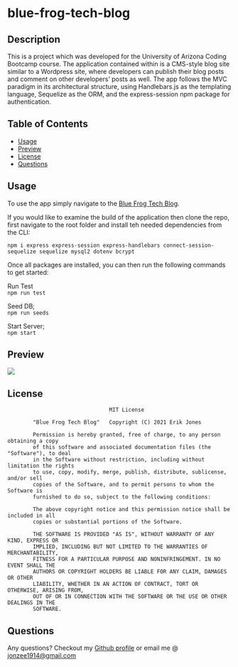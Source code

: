# blue-frog-tech-blog

## Description 

This is a project which was developed for the University of Arizona Coding Bootcamp course. The application contained within is a CMS-style blog site similar to a Wordpress site, where developers can publish their blog posts and comment on other developers’ posts as well. The app follows the MVC paradigm in its architectural structure, using Handlebars.js as the templating language, Sequelize as the ORM, and the express-session npm package for authentication.

## Table of Contents 

* [Usage](#usage)
* [Preview](#preview)
* [License](#license)
* [Questions](#questions)

## Usage 
To use the app simply navigate to the [Blue Frog Tech Blog](https://blue-frog-tech-blog.herokuapp.com/).  
  
If you would like to examine the build of the application then clone the repo, first navigate to the root folder and install teh needed dependencies from the CLI:     

`npm i express express-session express-handlebars connect-session-sequelize sequelize mysql2 dotenv bcrypt `


Once all packages are installed, you can then run the following commands to get started:

Run Test    
`npm run test`     

Seed DB;   
`npm run seeds`     

Start Server;     
`npm start`     

## Preview

[![](https://github.com/Jonzee1914/GOAT-maker-note-taker/blob/main/blue-frog-demo.gif?raw=true)](https://blue-frog-tech-blog.herokuapp.com/)

## License

    								MIT License

    		"Blue Frog Tech Blog"   Copyright (C) 2021 Erik Jones

    		Permission is hereby granted, free of charge, to any person obtaining a copy
    		of this software and associated documentation files (the "Software"), to deal
    		in the Software without restriction, including without limitation the rights
    		to use, copy, modify, merge, publish, distribute, sublicense, and/or sell
    		copies of the Software, and to permit persons to whom the Software is
    		furnished to do so, subject to the following conditions:

    		The above copyright notice and this permission notice shall be included in all
    		copies or substantial portions of the Software.

    		THE SOFTWARE IS PROVIDED "AS IS", WITHOUT WARRANTY OF ANY KIND, EXPRESS OR
    		IMPLIED, INCLUDING BUT NOT LIMITED TO THE WARRANTIES OF MERCHANTABILITY,
    		FITNESS FOR A PARTICULAR PURPOSE AND NONINFRINGEMENT. IN NO EVENT SHALL THE
    		AUTHORS OR COPYRIGHT HOLDERS BE LIABLE FOR ANY CLAIM, DAMAGES OR OTHER
    		LIABILITY, WHETHER IN AN ACTION OF CONTRACT, TORT OR OTHERWISE, ARISING FROM,
    		OUT OF OR IN CONNECTION WITH THE SOFTWARE OR THE USE OR OTHER DEALINGS IN THE
    		SOFTWARE.


## Questions

Any questions? Checkout my [Github profile](https://github.com/Jonzee1914) or email me @ [jonzee1914@gmail.com](mailto:jonzee1914@gmail.com)
